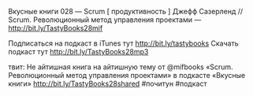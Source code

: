 Вкусные книги 028 — Scrum [ продуктивность ]
Джефф Сазерленд // Scrum. Революционный метод управления проектами — http://bit.ly/TastyBooks28mif

Подписаться на подкаст в iTunes тут http://bit.ly/tastybooks
Скачать подкаст тут http://bit.ly/TastyBooks28mp3

твит:
Не айтишная книга на айтишную тему от @mifbooks «Scrum. Революционный метод управления проектами» в подкасте «Вкусные книги» http://bit.ly/TastyBooks28shared #почитун #подкаст

